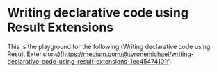 # Writing declarative code using Result Extensions

This is the playground for the following (Writing declarative code using Result Extensions)[https://medium.com/@tyronemichael/writing-declarative-code-using-result-extensions-1ec45474101f]
